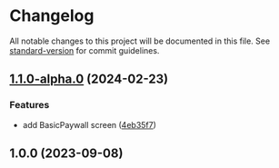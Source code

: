 # Changelog

All notable changes to this project will be documented in this file. See [standard-version](https://github.com/conventional-changelog/standard-version) for commit guidelines.

## [1.1.0-alpha.0](https://github.com/onboarding-online/swift-screens-graph/compare/v1.0.0...v1.1.0-alpha.0) (2024-02-23)


### Features

* add BasicPaywall screen ([4eb35f7](https://github.com/onboarding-online/swift-screens-graph/commit/4eb35f7ce7d86b5f8bcf86566b30527aa8917f0e))

## 1.0.0 (2023-09-08)
